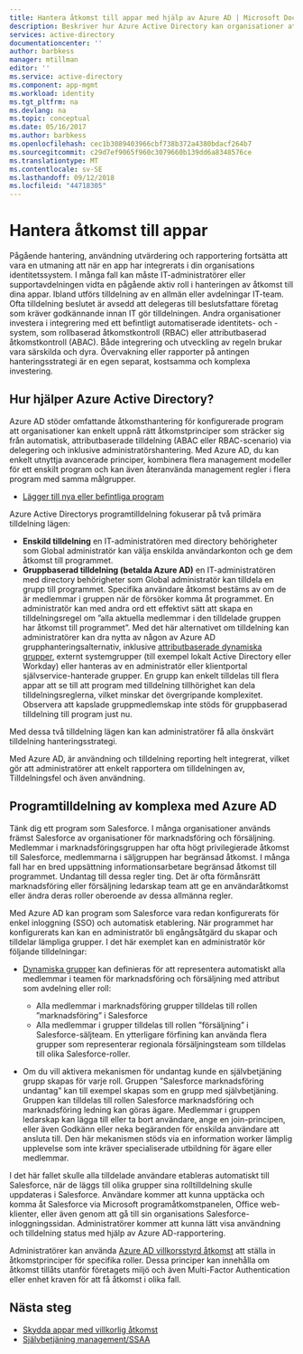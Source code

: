 ```yaml
---
title: Hantera åtkomst till appar med hjälp av Azure AD | Microsoft Docs
description: Beskriver hur Azure Active Directory kan organisationer att ange de appar som varje användare har åtkomst till.
services: active-directory
documentationcenter: ''
author: barbkess
manager: mtillman
editor: ''
ms.service: active-directory
ms.component: app-mgmt
ms.workload: identity
ms.tgt_pltfrm: na
ms.devlang: na
ms.topic: conceptual
ms.date: 05/16/2017
ms.author: barbkess
ms.openlocfilehash: cec1b3089403966cbf738b372a4380bdacf264b7
ms.sourcegitcommit: c29d7ef9065f960c3079660b139dd6a8348576ce
ms.translationtype: MT
ms.contentlocale: sv-SE
ms.lasthandoff: 09/12/2018
ms.locfileid: "44718305"
---
```

# <a name="managing-access-to-apps"></a>Hantera åtkomst till appar
Pågående hantering, användning utvärdering och rapportering fortsätta att vara en utmaning att när en app har integrerats i din organisations identitetssystem. I många fall kan måste IT-administratörer eller supportavdelningen vidta en pågående aktiv roll i hanteringen av åtkomst till dina appar. Ibland utförs tilldelning av en allmän eller avdelningar IT-team. Ofta tilldelning beslutet är avsedd att delegeras till beslutsfattare företag som kräver godkännande innan IT gör tilldelningen.  Andra organisationer investera i integrering med ett befintligt automatiserade identitets- och -system, som rollbaserad åtkomstkontroll (RBAC) eller attributbaserad åtkomstkontroll (ABAC). Både integrering och utveckling av regeln brukar vara särskilda och dyra. Övervakning eller rapporter på antingen hanteringsstrategi är en egen separat, kostsamma och komplexa investering.

## <a name="how-does-azure-active-directory-help"></a>Hur hjälper Azure Active Directory?
 Azure AD stöder omfattande åtkomsthantering för konfigurerade program att organisationer kan enkelt uppnå rätt åtkomstprinciper som sträcker sig från automatisk, attributbaserade tilldelning (ABAC eller RBAC-scenario) via delegering och inklusive administratörshantering. Med Azure AD, du kan enkelt utnyttja avancerade principer, kombinera flera management modeller för ett enskilt program och kan även återanvända management regler i flera program med samma målgrupper.

* [Lägger till nya eller befintliga program](configure-single-sign-on-portal.md)

 Azure Active Directorys programtilldelning fokuserar på två primära tilldelning lägen:

* **Enskild tilldelning** en IT-administratören med directory behörigheter som Global administratör kan välja enskilda användarkonton och ge dem åtkomst till programmet.
* **Gruppbaserad tilldelning (betalda Azure AD)** en IT-administratören med directory behörigheter som Global administratör kan tilldela en grupp till programmet. Specifika användare åtkomst bestäms av om de är medlemmar i gruppen när de försöker komma åt programmet. En administratör kan med andra ord ett effektivt sätt att skapa en tilldelningsregel om ”alla aktuella medlemmar i den tilldelade gruppen har åtkomst till programmet”. Med det här alternativet om tilldelning kan administratörer kan dra nytta av någon av Azure AD grupphanteringsalternativ, inklusive [attributbaserade dynamiska grupper](../fundamentals/active-directory-groups-create-azure-portal.md), externt systemgrupper (till exempel lokalt Active Directory eller Workday) eller hanteras av en administratör eller klientportal självservice-hanterade grupper. En grupp kan enkelt tilldelas till flera appar att se till att program med tilldelning tillhörighet kan dela tilldelningsreglerna, vilket minskar det övergripande komplexitet. Observera att kapslade gruppmedlemskap inte stöds för gruppbaserad tilldelning till program just nu.

Med dessa två tilldelning lägen kan kan administratörer få alla önskvärt tilldelning hanteringsstrategi.

Med Azure AD, är användning och tilldelning reporting helt integrerat, vilket gör att administratörer att enkelt rapportera om tilldelningen av, Tilldelningsfel och även användning.

## <a name="complex-application-assignment-with-azure-ad"></a>Programtilldelning av komplexa med Azure AD
Tänk dig ett program som Salesforce. I många organisationer används främst Salesforce av organisationer för marknadsföring och försäljning. Medlemmar i marknadsföringsgruppen har ofta högt privilegierade åtkomst till Salesforce, medlemmarna i säljgruppen har begränsad åtkomst. I många fall har en bred uppsättning informationsarbetare begränsad åtkomst till programmet. Undantag till dessa regler ting. Det är ofta förmånsrätt marknadsföring eller försäljning ledarskap team att ge en användaråtkomst eller ändra deras roller oberoende av dessa allmänna regler.

Med Azure AD kan program som Salesforce vara redan konfigurerats för enkel inloggning (SSO) och automatisk etablering. När programmet har konfigurerats kan kan en administratör bli engångsåtgärd du skapar och tilldelar lämpliga grupper. I det här exemplet kan en administratör kör följande tilldelningar:

* [Dynamiska grupper](../fundamentals/active-directory-groups-create-azure-portal.md) kan definieras för att representera automatiskt alla medlemmar i teamen för marknadsföring och försäljning med attribut som avdelning eller roll:
  
  * Alla medlemmar i marknadsföring grupper tilldelas till rollen ”marknadsföring” i Salesforce
  * Alla medlemmar i grupper tilldelas till rollen ”försäljning” i Salesforce-säljteam. En ytterligare förfining kan använda flera grupper som representerar regionala försäljningsteam som tilldelas till olika Salesforce-roller.
* Om du vill aktivera mekanismen för undantag kunde en självbetjäning grupp skapas för varje roll. Gruppen ”Salesforce marknadsföring undantag” kan till exempel skapas som en grupp med självbetjäning. Gruppen kan tilldelas till rollen Salesforce marknadsföring och marknadsföring ledning kan göras ägare. Medlemmar i gruppen ledarskap kan lägga till eller ta bort användare, ange en join-principen, eller även Godkänn eller neka begäranden för enskilda användare att ansluta till. Den här mekanismen stöds via en information worker lämplig upplevelse som inte kräver specialiserade utbildning för ägare eller medlemmar.

I det här fallet skulle alla tilldelade användare etableras automatiskt till Salesforce, när de läggs till olika grupper sina rolltilldelning skulle uppdateras i Salesforce. Användare kommer att kunna upptäcka och komma åt Salesforce via Microsoft programåtkomstpanelen, Office web-klienter, eller även genom att gå till sin organisations Salesforce-inloggningssidan. Administratörer kommer att kunna lätt visa användning och tilldelning status med hjälp av Azure AD-rapportering.

Administratörer kan använda [Azure AD villkorsstyrd åtkomst](../active-directory-conditional-access-azure-portal.md) att ställa in åtkomstprinciper för specifika roller. Dessa principer kan innehålla om åtkomst tillåts utanför företagets miljö och även Multi-Factor Authentication eller enhet kraven för att få åtkomst i olika fall.

## <a name="next-steps"></a>Nästa steg
* [Skydda appar med villkorlig åtkomst](../active-directory-conditional-access-azure-portal.md)
* [Självbetjäning management/SSAA](../users-groups-roles/groups-self-service-management.md)
